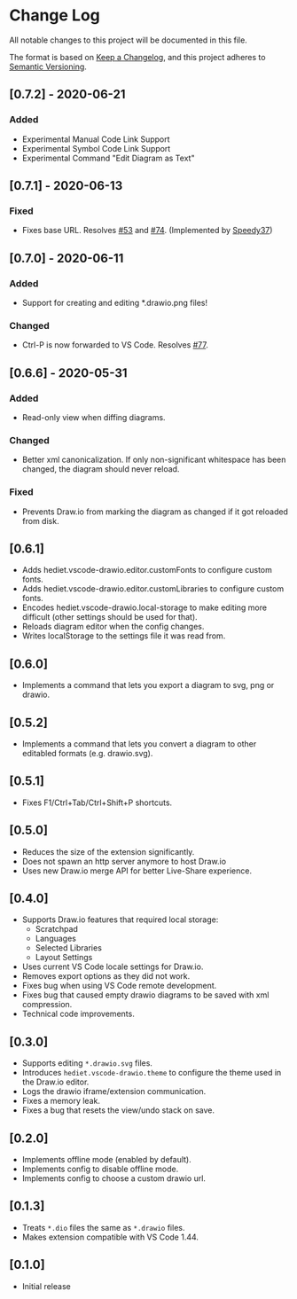 # Change Log

All notable changes to this project will be documented in this file.

The format is based on [Keep a Changelog](https://keepachangelog.com/en/1.0.0/),
and this project adheres to [Semantic Versioning](https://semver.org/spec/v2.0.0.html).

## [0.7.2] - 2020-06-21

### Added

-   Experimental Manual Code Link Support
-   Experimental Symbol Code Link Support
-   Experimental Command "Edit Diagram as Text"

## [0.7.1] - 2020-06-13

### Fixed

-   Fixes base URL. Resolves [#53](https://github.com/hediet/vscode-drawio/issues/53) and [#74](https://github.com/hediet/vscode-drawio/issues/74). (Implemented by [Speedy37](https://github.com/Speedy37))

## [0.7.0] - 2020-06-11

### Added

-   Support for creating and editing \*.drawio.png files!

### Changed

-   Ctrl-P is now forwarded to VS Code. Resolves [#77](https://github.com/hediet/vscode-drawio/issues/77).

## [0.6.6] - 2020-05-31

### Added

-   Read-only view when diffing diagrams.

### Changed

-   Better xml canonicalization. If only non-significant whitespace has been changed, the diagram should never reload.

### Fixed

-   Prevents Draw.io from marking the diagram as changed if it got reloaded from disk.

## [0.6.1]

-   Adds hediet.vscode-drawio.editor.customFonts to configure custom fonts.
-   Adds hediet.vscode-drawio.editor.customLibraries to configure custom fonts.
-   Encodes hediet.vscode-drawio.local-storage to make editing more difficult (other settings should be used for that).
-   Reloads diagram editor when the config changes.
-   Writes localStorage to the settings file it was read from.

## [0.6.0]

-   Implements a command that lets you export a diagram to svg, png or drawio.

## [0.5.2]

-   Implements a command that lets you convert a diagram to other editabled formats (e.g. drawio.svg).

## [0.5.1]

-   Fixes F1/Ctrl+Tab/Ctrl+Shift+P shortcuts.

## [0.5.0]

-   Reduces the size of the extension significantly.
-   Does not spawn an http server anymore to host Draw.io
-   Uses new Draw.io merge API for better Live-Share experience.

## [0.4.0]

-   Supports Draw.io features that required local storage:
    -   Scratchpad
    -   Languages
    -   Selected Libraries
    -   Layout Settings
-   Uses current VS Code locale settings for Draw.io.
-   Removes export options as they did not work.
-   Fixes bug when using VS Code remote development.
-   Fixes bug that caused empty drawio diagrams to be saved with xml compression.
-   Technical code improvements.

## [0.3.0]

-   Supports editing `*.drawio.svg` files.
-   Introduces `hediet.vscode-drawio.theme` to configure the theme used in the Draw.io editor.
-   Logs the drawio iframe/extension communication.
-   Fixes a memory leak.
-   Fixes a bug that resets the view/undo stack on save.

## [0.2.0]

-   Implements offline mode (enabled by default).
-   Implements config to disable offline mode.
-   Implements config to choose a custom drawio url.

## [0.1.3]

-   Treats `*.dio` files the same as `*.drawio` files.
-   Makes extension compatible with VS Code 1.44.

## [0.1.0]

-   Initial release
